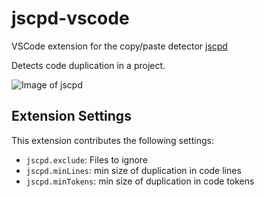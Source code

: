 # jscpd-vscode

VSCode extension for the copy/paste detector [jscpd](https://github.com/kucherenko/jscpd)

Detects code duplication in a project. 

![Image of jscpd](https://github.com/paulhoughton/vscode-jscpd/raw/master/images/demo.gif)

## Extension Settings

This extension contributes the following settings:

* `jscpd.exclude`: Files to ignore
* `jscpd.minLines`: min size of duplication in code lines
* `jscpd.minTokens`: min size of duplication in code tokens
